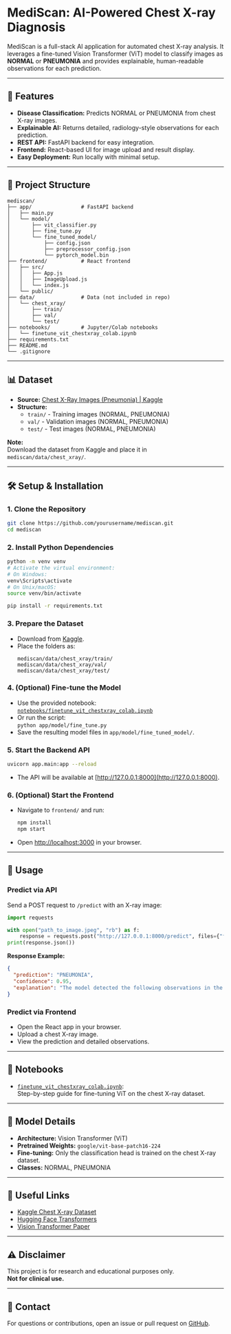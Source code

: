 # MediScan: AI-Powered Chest X-ray Diagnosis

MediScan is a full-stack AI application for automated chest X-ray analysis. It leverages a fine-tuned Vision Transformer (ViT) model to classify images as **NORMAL** or **PNEUMONIA** and provides explainable, human-readable observations for each prediction.

---

## 🚀 Features

- **Disease Classification:** Predicts NORMAL or PNEUMONIA from chest X-ray images.
- **Explainable AI:** Returns detailed, radiology-style observations for each prediction.
- **REST API:** FastAPI backend for easy integration.
- **Frontend:** React-based UI for image upload and result display.
- **Easy Deployment:** Run locally with minimal setup.

---

## 📂 Project Structure

```
mediscan/
├── app/                # FastAPI backend
│   ├── main.py
│   └── model/
│       ├── vit_classifier.py
│       ├── fine_tune.py
│       └── fine_tuned_model/
│           ├── config.json
│           ├── preprocessor_config.json
│           └── pytorch_model.bin
├── frontend/           # React frontend
│   ├── src/
│   │   ├── App.js
│   │   ├── ImageUpload.js
│   │   └── index.js
│   └── public/
├── data/               # Data (not included in repo)
│   └── chest_xray/
│       ├── train/
│       ├── val/
│       └── test/
├── notebooks/          # Jupyter/Colab notebooks
│   └── finetune_vit_chestxray_colab.ipynb
├── requirements.txt
├── README.md
└── .gitignore
```

---

## 📊 Dataset

- **Source:** [Chest X-Ray Images (Pneumonia) | Kaggle](https://www.kaggle.com/datasets/paultimothymooney/chest-xray-pneumonia)
- **Structure:**
  - `train/` - Training images (NORMAL, PNEUMONIA)
  - `val/` - Validation images (NORMAL, PNEUMONIA)
  - `test/` - Test images (NORMAL, PNEUMONIA)

**Note:**  
Download the dataset from Kaggle and place it in `mediscan/data/chest_xray/`.

---

## 🛠️ Setup & Installation

### 1. Clone the Repository

```bash
git clone https://github.com/yourusername/mediscan.git
cd mediscan
```

### 2. Install Python Dependencies

```bash
python -m venv venv
# Activate the virtual environment:
# On Windows:
venv\Scripts\activate
# On Unix/macOS:
source venv/bin/activate

pip install -r requirements.txt
```

### 3. Prepare the Dataset

- Download from [Kaggle](https://www.kaggle.com/datasets/paultimothymooney/chest-xray-pneumonia).
- Place the folders as:
  ```
  mediscan/data/chest_xray/train/
  mediscan/data/chest_xray/val/
  mediscan/data/chest_xray/test/
  ```

### 4. (Optional) Fine-tune the Model

- Use the provided notebook:  
  [`notebooks/finetune_vit_chestxray_colab.ipynb`](../notebooks/finetune_vit_chestxray_colab.ipynb)
- Or run the script:  
  `python app/model/fine_tune.py`
- Save the resulting model files in `app/model/fine_tuned_model/`.

### 5. Start the Backend API

```bash
uvicorn app.main:app --reload
```
- The API will be available at [http://127.0.0.1:8000](http://127.0.0.1:8000).

### 6. (Optional) Start the Frontend

- Navigate to `frontend/` and run:
  ```bash
  npm install
  npm start
  ```
- Open [http://localhost:3000](http://localhost:3000) in your browser.

---

## 🧪 Usage

### Predict via API

Send a POST request to `/predict` with an X-ray image:

```python
import requests

with open("path_to_image.jpeg", "rb") as f:
    response = requests.post("http://127.0.0.1:8000/predict", files={"file": f})
print(response.json())
```

**Response Example:**
```json
{
  "prediction": "PNEUMONIA",
  "confidence": 0.95,
  "explanation": "The model detected the following observations in the X-ray image: ..."
}
```

### Predict via Frontend

- Open the React app in your browser.
- Upload a chest X-ray image.
- View the prediction and detailed observations.

---

## 📒 Notebooks

- [`finetune_vit_chestxray_colab.ipynb`](../notebooks/finetune_vit_chestxray_colab.ipynb):  
  Step-by-step guide for fine-tuning ViT on the chest X-ray dataset.

---

## 📝 Model Details

- **Architecture:** Vision Transformer (ViT)
- **Pretrained Weights:** `google/vit-base-patch16-224`
- **Fine-tuning:** Only the classification head is trained on the chest X-ray dataset.
- **Classes:** NORMAL, PNEUMONIA

---

## 🔗 Useful Links

- [Kaggle Chest X-ray Dataset](https://www.kaggle.com/datasets/paultimothymooney/chest-xray-pneumonia)
- [Hugging Face Transformers](https://huggingface.co/docs/transformers/index)
- [Vision Transformer Paper](https://arxiv.org/abs/2010.11929)

---

## ⚠️ Disclaimer

This project is for research and educational purposes only.  
**Not for clinical use.**

---

## 📧 Contact

For questions or contributions, open an issue or pull request on [GitHub](https://github.com/yourusername/mediscan).

